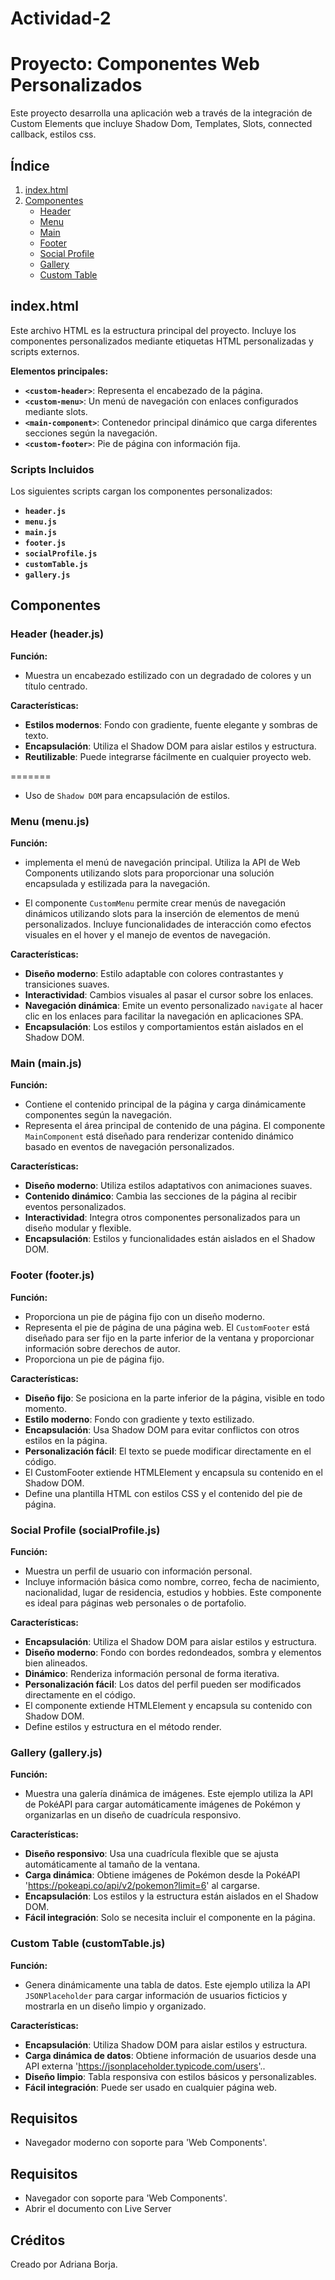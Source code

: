 # Actividad-2

# Proyecto: Componentes Web Personalizados

Este proyecto desarrolla una aplicación web a través de la integración de Custom Elements que incluye Shadow Dom, Templates, Slots, connected callback, estilos css.

## Índice
1. [index.html](#indexhtml)
2. [Componentes](#componentes)
   - [Header](#headerjs)
   - [Menu](#menujs)
   - [Main](#mainjs)
   - [Footer](#footerjs)
   - [Social Profile](#socialprofilejs)
   - [Gallery](#galleryjs)
   - [Custom Table](#customtablejs)

## index.html
Este archivo HTML es la estructura principal del proyecto. Incluye los componentes personalizados mediante etiquetas HTML personalizadas y scripts externos.

**Elementos principales:**
- **`<custom-header>`**: Representa el encabezado de la página.
- **`<custom-menu>`**: Un menú de navegación con enlaces configurados mediante slots.
- **`<main-component>`**: Contenedor principal dinámico que carga diferentes secciones según la navegación.
- **`<custom-footer>`**: Pie de página con información fija.

### Scripts Incluidos
Los siguientes scripts cargan los componentes personalizados:
- **`header.js`**
- **`menu.js`**
- **`main.js`**
- **`footer.js`**
- **`socialProfile.js`**
- **`customTable.js`**
- **`gallery.js`**

## Componentes

### Header (header.js)
**Función:**
- Muestra un encabezado estilizado con un degradado de colores y un título centrado.

**Características:**

- **Estilos modernos**: Fondo con gradiente, fuente elegante y sombras de texto.
- **Encapsulación**: Utiliza el Shadow DOM para aislar estilos y estructura.
- **Reutilizable**: Puede integrarse fácilmente en cualquier proyecto web.

=======
- Uso de `Shadow DOM` para encapsulación de estilos.


### Menu (menu.js)
**Función:**
- implementa el menú de navegación principal. Utiliza la API de Web Components utilizando slots para proporcionar una solución encapsulada y estilizada para la navegación.

- El componente `CustomMenu` permite crear menús de navegación dinámicos utilizando slots para la inserción de elementos de menú personalizados. Incluye funcionalidades de interacción como efectos visuales en el hover y el manejo de eventos de navegación.

**Características:**

- **Diseño moderno**: Estilo adaptable con colores contrastantes y transiciones suaves.
- **Interactividad**: Cambios visuales al pasar el cursor sobre los enlaces.
- **Navegación dinámica**: Emite un evento personalizado `navigate` al hacer clic en los enlaces para facilitar la navegación en aplicaciones SPA.
- **Encapsulación**: Los estilos y comportamientos están aislados en el Shadow DOM.


### Main (main.js)
**Función:**
- Contiene el contenido principal de la página y carga dinámicamente componentes según la navegación.
- Representa el área principal de contenido de una página. El componente `MainComponent` está diseñado para renderizar contenido dinámico basado en eventos de navegación personalizados.

**Características:**

- **Diseño moderno**: Utiliza estilos adaptativos con animaciones suaves.
- **Contenido dinámico**: Cambia las secciones de la página al recibir eventos personalizados.
- **Interactividad**: Integra otros componentes personalizados para un diseño modular y flexible.
- **Encapsulación**: Estilos y funcionalidades están aislados en el Shadow DOM.


### Footer (footer.js)

**Función:**
- Proporciona un pie de página fijo con un diseño moderno.
- Representa el pie de página de una página web. El `CustomFooter` está diseñado para ser fijo en la parte inferior de la ventana y proporcionar información sobre derechos de autor.
- Proporciona un pie de página fijo.

**Características:**

- **Diseño fijo**: Se posiciona en la parte inferior de la página, visible en todo momento.
- **Estilo moderno**: Fondo con gradiente y texto estilizado.
- **Encapsulación**: Usa Shadow DOM para evitar conflictos con otros estilos en la página.
- **Personalización fácil**: El texto se puede modificar directamente en el código.
- El CustomFooter extiende HTMLElement y encapsula su contenido en el Shadow DOM.
- Define una plantilla HTML con estilos CSS y el contenido del pie de página.


### Social Profile (socialProfile.js)
**Función:**
- Muestra un perfil de usuario con información personal.
- Incluye información básica como nombre, correo, fecha de nacimiento, nacionalidad, lugar de residencia, estudios y hobbies. Este componente es ideal para páginas web personales o de portafolio.

**Características:**

- **Encapsulación**: Utiliza el Shadow DOM para aislar estilos y estructura.
- **Diseño moderno**: Fondo con bordes redondeados, sombra y elementos bien alineados.
- **Dinámico**: Renderiza información personal de forma iterativa.
- **Personalización fácil**: Los datos del perfil pueden ser modificados directamente en el código.
- El componente extiende HTMLElement y encapsula su contenido con Shadow DOM.
- Define estilos y estructura en el método render.


### Gallery (gallery.js)
**Función:**
- Muestra una galería dinámica de imágenes. Este ejemplo utiliza la API de PokéAPI para cargar automáticamente imágenes de Pokémon y organizarlas en un diseño de cuadrícula responsivo.

**Características:**

- **Diseño responsivo**: Usa una cuadrícula flexible que se ajusta automáticamente al tamaño de la ventana.
- **Carga dinámica**: Obtiene imágenes de Pokémon desde la PokéAPI 'https://pokeapi.co/api/v2/pokemon?limit=6' al cargarse.
- **Encapsulación**: Los estilos y la estructura están aislados en el Shadow DOM.
- **Fácil integración**: Solo se necesita incluir el componente en la página.

### Custom Table (customTable.js)
**Función:**
- Genera dinámicamente una tabla de datos. Este ejemplo utiliza la API `JSONPlaceholder` para cargar información de usuarios ficticios y mostrarla en un diseño limpio y organizado.

**Características:**
- **Encapsulación**: Utiliza Shadow DOM para aislar estilos y estructura.
- **Carga dinámica de datos**: Obtiene información de usuarios desde una API externa 'https://jsonplaceholder.typicode.com/users'..
- **Diseño limpio**: Tabla responsiva con estilos básicos y personalizables.
- **Fácil integración**: Puede ser usado en cualquier página web.


## Requisitos
- Navegador moderno con soporte para 'Web Components'.

## Requisitos
- Navegador con soporte para 'Web Components'.
- Abrir el documento con Live Server

## Créditos
Creado por Adriana Borja.
